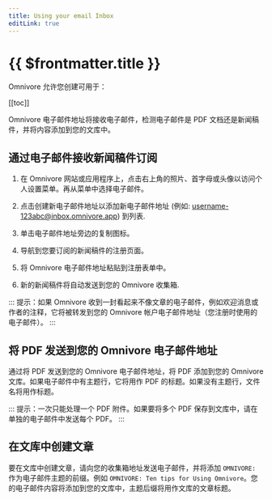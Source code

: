 ```yaml
---
title: Using your email Inbox
editLink: true
---
```


# {{ $frontmatter.title }}

Omnivore 允许您创建可用于：

[[toc]]

Omnivore 电子邮件地址将接收电子邮件，检测电子邮件是 PDF 文档还是新闻稿件，并将内容添加到您的文库中。

## 通过电子邮件接收新闻稿件订阅

1. 在 Omnivore 网站或应用程序上，点击右上角的照片、首字母或头像以访问个人设置菜单。再从菜单中选择电子邮件。

2. 点击创建新电子邮件地址以添加新电子邮件地址 (例如: username-123abc@inbox.omnivore.app) 到列表.

3. 单击电子邮件地址旁边的复制图标。

4. 导航到您要订阅的新闻稿件的注册页面。

5. 将 Omnivore 电子邮件地址粘贴到注册表单中。

6. 新的新闻稿件将自动发送到您的 Omnivore 收集箱.

::: 提示：如果 Omnivore 收到一封看起来不像文章的电子邮件，例如欢迎消息或作者的注释，它将被转发到您的 Omnivore 帐户电子邮件地址（您注册时使用的电子邮件）。
:::

## 将 PDF 发送到您的 Omnivore 电子邮件地址

通过将 PDF 发送到您的 Omnivore 电子邮件地址，将 PDF 添加到您的 Omnivore 文库。如果电子邮件中有主题行，它将用作 PDF 的标题。如果没有主题行，文件名将用作标题。

::: 提示：一次只能处理一个 PDF 附件。如果要将多个 PDF 保存到文库中，请在单独的电子邮件中发送每个 PDF。
:::

## 在文库中创建文章

要在文库中创建文章，请向您的收集箱地址发送电子邮件，并将添加 `OMNIVORE:` 作为电子邮件主题的前缀。例如 `OMNIVORE: Ten tips for Using Omnivore`。您的电子邮件内容将添加到您的文库中，主题后缀将用作文库的文章标题。
